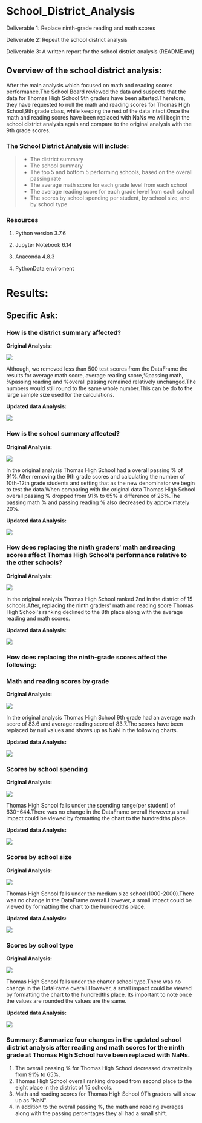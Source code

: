 
# School_District_Analysis
Deliverable 1: Replace ninth-grade reading and math scores

Deliverable 2: Repeat the school district analysis

Deliverable 3: A written report for the school district analysis (README.md)

## Overview of the school district analysis: 

After the main analysis which focused on math and reading scores performance.The School Board reviewed the data and suspects that the data for Thomas High School 9th graders have been alterted.Therefore, they have requested to null the math and reading scores for Thomas High School,9th grade class, while keeping the rest of the data intact.Once the math and reading scores have been replaced with NaNs we will begin the school district analysis again and compare to the original analysis with the 9th grade scores.

### The School District Analysis will include:

>- The district summary
>- The school summary
>- The top 5 and bottom 5 performing schools, based on the overall passing rate
>- The average math score for each grade level from each school
>- The average reading score for each grade level from each school
>- The scores by school spending per student, by school size, and by school type

### Resources

  1. Python version 3.7.6
  
  2. Jupyter Notebook 6.14
  
  3. Anaconda 4.8.3

  4. PythonData enviroment
  

# Results:

## **Specific Ask:**

### **How is the district summary affected?**

**Original Analysis:**

![](Images/district_summary_df_module.png)

Although, we removed less than 500 test scores from the DataFrame the results for average math score, average reading score,%passing math, %passing reading and %overall passing remained relatively unchanged.The numbers would still round to the same whole number.This can be do to the large sample size used for the calculations.

**Updated data Analysis:**

![](Images/district_summary_df_without_9th_THS.png)

### **How is the school summary affected?**

**Original Analysis:**

![](Images/per_school_summary_df_module.png)

In the original analysis Thomas High School had a overall passing % of 91%.After removing the 9th grade scores and calculating the number of 10th-12th grade students and setting that as the new denominator we begin to test the data.When comparing with the original data Thomas High School overall passing % dropped from 91% to 65% a difference of 26%.The passing math % and passing reading % also decreased by approximately 20%.

**Updated data Analysis:**

![](Images/per_school_summary_df_without_9th_THS.png)

### **How does replacing the ninth graders’ math and reading scores affect Thomas High School’s performance relative to the other schools?**

**Original Analysis:**

![](Images/Top_schools_original.png)

In the original analysis Thomas High School ranked 2nd in the district of 15 schools.After, replacing the ninth graders' math and reading score Thomas High School's ranking declined to the 8th place along with the average reading and math scores.

**Updated data Analysis:**

![](Images/Top_schools_without_9th_THS.png)

### **How does replacing the ninth-grade scores affect the following:**

### **Math and reading scores by grade**

**Original Analysis:**

![](Images/reading_math_average_scores_by_grade.png)

In the original analysis Thomas High School 9th grade had an average math score of 83.6 and average reading score of 83.7.The scores have been replaced by null values and shows up as NaN in the following charts.

**Updated data Analysis:**

![](Images/reading_math_average_scores_by_grade_without_9th.png)

### **Scores by school spending**

**Original Analysis:**

![](Images/spending_summary_df_original.png)

Thomas High School falls under the spending range(per student) of $630-$644.There was no change in the DataFrame overall.However,a small impact could be viewed by formatting the chart to the hundredths place.

**Updated data Analysis:**

![](Images/spending_summary_df_without_9th.png)

### **Scores by school size**

**Original Analysis:**

![](Images/school_size_summary_df_original.png)

Thomas High School falls under the medium size school(1000-2000).There was no change in the DataFrame overall.However, a small impact could be viewed by formatting the chart to the hundredths place.

**Updated data Analysis:**

![](Images/size_summary_df_without_9th.png)

### **Scores by school type**

**Original Analysis:**

![](Images/type_summary_df_original.png)

Thomas High School falls under the charter school type.There was no change in the DataFrame overall.However, a small impact could be viewed by formatting the chart to the hundredths place. Its important to note once the values are rounded the values are the same.

**Updated data Analysis:**

![](Images/type_summary_df_without_9th.png)

### Summary: Summarize four changes in the updated school district analysis after reading and math scores for the ninth grade at Thomas High School have been replaced with NaNs.


1. The overall passing % for Thomas High School decreased dramatically from 91% to 65%.
2. Thomas High School overall ranking dropped from second place to the eight place in the district of 15 schools.
3. Math and reading scores for Thomas High School 9Th graders will show up as "NaN".
4. In addition to the overall passing %, the math and reading averages along with the passing percentages they all had a small shift.

